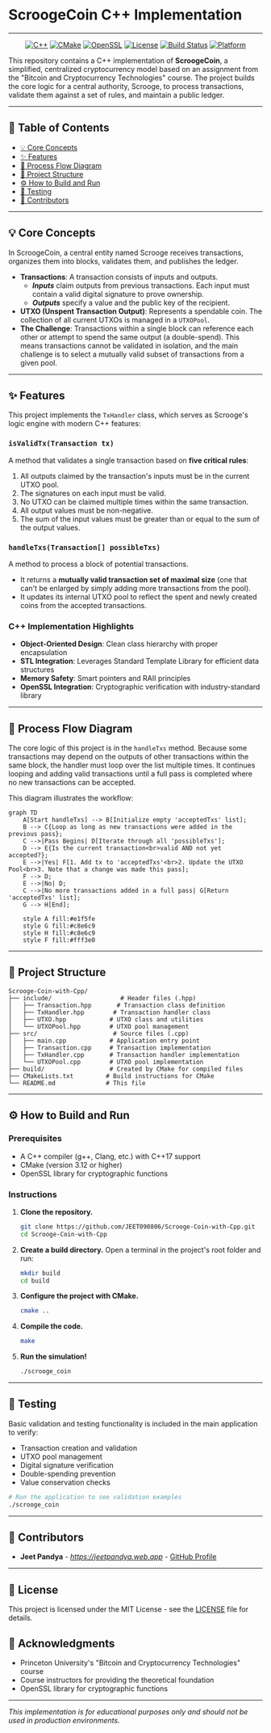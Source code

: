 # ScroogeCoin C++ Implementation
-----
<div align="center">

[![C++](https://img.shields.io/badge/C%2B%2B-17-blue.svg?style=flat&logo=c%2B%2B)](https://en.cppreference.com/)
[![CMake](https://img.shields.io/badge/CMake-3.12%2B-green.svg?style=flat&logo=cmake)](https://cmake.org/)
[![OpenSSL](https://img.shields.io/badge/OpenSSL-1.1.0%2B-red.svg?style=flat&logo=openssl)](https://www.openssl.org/)
[![License](https://img.shields.io/badge/License-MIT-yellow.svg?style=flat)](LICENSE)
[![Build Status](https://img.shields.io/badge/Build-Passing-brightgreen.svg?style=flat&logo=github-actions)](https://github.com/JEET090806/Scrooge-Coin-with-Cpp/actions)
[![Platform](https://img.shields.io/badge/Platform-Linux%20%7C%20macOS%20%7C%20Windows-lightgrey.svg?style=flat)](https://github.com/JEET090806/Scrooge-Coin-with-Cpp)

</div>

This repository contains a C++ implementation of **ScroogeCoin**, a simplified, centralized cryptocurrency model based on an assignment from the "Bitcoin and Cryptocurrency Technologies" course. The project builds the core logic for a central authority, Scrooge, to process transactions, validate them against a set of rules, and maintain a public ledger.

-----

## 📜 Table of Contents

* [💡 Core Concepts](#-core-concepts)
* [✨ Features](#-features) 
* [🌊 Process Flow Diagram](#-process-flow-diagram)
* [📂 Project Structure](#-project-structure)
* [⚙️ How to Build and Run](#️-how-to-build-and-run)
* [🧪 Testing](#-testing)
* [🤝 Contributors](#-contributors)

-----

## 💡 Core Concepts

In ScroogeCoin, a central entity named Scrooge receives transactions, organizes them into blocks, validates them, and publishes the ledger.

* **Transactions**: A transaction consists of inputs and outputs.
    * ***Inputs*** claim outputs from previous transactions. Each input must contain a valid digital signature to prove ownership.
    * ***Outputs*** specify a value and the public key of the recipient.
* **UTXO (Unspent Transaction Output)**: Represents a spendable coin. The collection of all current UTXOs is managed in a `UTXOPool`.
* **The Challenge**: Transactions within a single block can reference each other or attempt to spend the same output (a double-spend). This means transactions cannot be validated in isolation, and the main challenge is to select a mutually valid subset of transactions from a given pool.

-----

## ✨ Features

This project implements the `TxHandler` class, which serves as Scrooge's logic engine with modern C++ features:

### `isValidTx(Transaction tx)`

A method that validates a single transaction based on **five critical rules**:

1. All outputs claimed by the transaction's inputs must be in the current UTXO pool.
2. The signatures on each input must be valid.
3. No UTXO can be claimed multiple times within the same transaction.
4. All output values must be non-negative.
5. The sum of the input values must be greater than or equal to the sum of the output values.

### `handleTxs(Transaction[] possibleTxs)`

A method to process a block of potential transactions.

* It returns a **mutually valid transaction set of maximal size** (one that can't be enlarged by simply adding more transactions from the pool).
* It updates its internal UTXO pool to reflect the spent and newly created coins from the accepted transactions.

### C++ Implementation Highlights

* **Object-Oriented Design**: Clean class hierarchy with proper encapsulation
* **STL Integration**: Leverages Standard Template Library for efficient data structures
* **Memory Safety**: Smart pointers and RAII principles
* **OpenSSL Integration**: Cryptographic verification with industry-standard library

-----

## 🌊 Process Flow Diagram

The core logic of this project is in the `handleTxs` method. Because some transactions may depend on the outputs of other transactions within the same block, the handler must loop over the list multiple times. It continues looping and adding valid transactions until a full pass is completed where no new transactions can be accepted.

This diagram illustrates the workflow:

```mermaid
graph TD
    A[Start handleTxs] --> B[Initialize empty 'acceptedTxs' list];
    B --> C{Loop as long as new transactions were added in the previous pass};
    C -->|Pass Begins| D[Iterate through all 'possibleTxs'];
    D --> E{Is the current transaction<br>valid AND not yet accepted?};
    E -->|Yes| F[1. Add tx to 'acceptedTxs'<br>2. Update the UTXO Pool<br>3. Note that a change was made this pass];
    F --> D;
    E -->|No| D;
    C -->|No more transactions added in a full pass| G[Return 'acceptedTxs' list];
    G --> H[End];
    
    style A fill:#e1f5fe
    style G fill:#c8e6c9
    style H fill:#c8e6c9
    style F fill:#fff3e0
```

-----

## 📂 Project Structure

```
Scrooge-Coin-with-Cpp/
├── include/                   # Header files (.hpp)
│   ├── Transaction.hpp       # Transaction class definition
│   ├── TxHandler.hpp        # Transaction handler class
│   ├── UTXO.hpp            # UTXO class and utilities
│   └── UTXOPool.hpp        # UTXO pool management
├── src/                     # Source files (.cpp)
│   ├── main.cpp            # Application entry point
│   ├── Transaction.cpp     # Transaction implementation
│   ├── TxHandler.cpp       # Transaction handler implementation
│   └── UTXOPool.cpp        # UTXO pool implementation
├── build/                  # Created by CMake for compiled files
├── CMakeLists.txt         # Build instructions for CMake
└── README.md              # This file
```

-----

## ⚙️ How to Build and Run

### Prerequisites

* A C++ compiler (g++, Clang, etc.) with C++17 support
* CMake (version 3.12 or higher)
* OpenSSL library for cryptographic functions

### Instructions

1. **Clone the repository.**

   ```bash
   git clone https://github.com/JEET090806/Scrooge-Coin-with-Cpp.git
   cd Scrooge-Coin-with-Cpp
   ```

2. **Create a build directory.** Open a terminal in the project's root folder and run:

   ```bash
   mkdir build
   cd build
   ```

3. **Configure the project with CMake.**

   ```bash
   cmake ..
   ```

4. **Compile the code.**

   ```bash
   make
   ```

5. **Run the simulation!**

   ```bash
   ./scrooge_coin
   ```

-----

## 🧪 Testing

Basic validation and testing functionality is included in the main application to verify:

* Transaction creation and validation
* UTXO pool management  
* Digital signature verification
* Double-spending prevention
* Value conservation checks

```bash
# Run the application to see validation examples
./scrooge_coin
```

-----

## 🤝 Contributors

* **Jeet Pandya** - _https://jeetpandya.web.app_ - [GitHub Profile](https://github.com/JEET090806)

-----

## 📄 License

This project is licensed under the MIT License - see the [LICENSE](LICENSE) file for details.

## 🙏 Acknowledgments

* Princeton University's "Bitcoin and Cryptocurrency Technologies" course
* Course instructors for providing the theoretical foundation
* OpenSSL library for cryptographic functions

-----

*This implementation is for educational purposes only and should not be used in production environments.*
